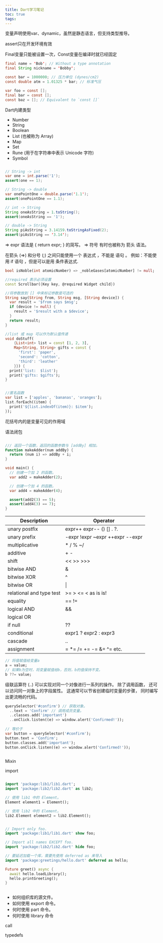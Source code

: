 ```yaml
---
title: Dart学习笔记
toc: true
tags:
---
```


变量声明使用var、dynamic，虽然是静态语言，但支持类型推导。

assert只在开发环境有效

Final变量只能被设置一次，Const变量在编译时就已经固定

```java
final name = 'Bob'; // Without a type annotation
final String nickname = 'Bobby';

const bar = 1000000; // 压力单位 (dynes/cm2)
const double atm = 1.01325 * bar; // 标准气压

var foo = const [];
final bar = const [];
const baz = []; // Equivalent to `const []`

```


Dart内建类型


- Number
- String
- Boolean
- List (也被称为 Array)
- Map
- Set
- Rune (用于在字符串中表示 Unicode 字符)
- Symbol

```java

// String -> int
var one = int.parse('1');
assert(one == 1);

// String -> double
var onePointOne = double.parse('1.1');
assert(onePointOne == 1.1);

// int -> String
String oneAsString = 1.toString();
assert(oneAsString == '1');

// double -> String
String piAsString = 3.14159.toStringAsFixed(2);
assert(piAsString == '3.14');

```


=> expr 语法是 { return expr; } 的简写。 => 符号 有时也被称为 箭头 语法。

在箭头 (=>) 和分号 (;) 之间只能使用一个 表达式 ，不能是 语句 。 例如：不能使用 if 语句 ，但是可以是用 条件表达式.


```dart
bool isNoble(int atomicNumber) => _nobleGases[atomicNumber] != null;
```

```dart
//required 表示必须设置
const Scrollbar({Key key, @required Widget child})

//将参数放到 [] 中来标记参数是可选的
String say(String from, String msg, [String device]) {
  var result = '$from says $msg';
  if (device != null) {
    result = '$result with a $device';
  }
  return result;
}

//list 或 map 可以作为默认值传递
void doStuff(
    {List<int> list = const [1, 2, 3],
    Map<String, String> gifts = const {
      'first': 'paper',
      'second': 'cotton',
      'third': 'leather'
    }}) {
  print('list:  $list');
  print('gifts: $gifts');
}


//匿名函数
var list = ['apples', 'bananas', 'oranges'];
list.forEach((item) {
  print('${list.indexOf(item)}: $item');
});
```


花括号内的是变量可见的作用域


语法闭包

```dart

/// 返回一个函数，返回的函数参数与 [addBy] 相加。
Function makeAdder(num addBy) {
  return (num i) => addBy + i;
}

void main() {
  // 创建一个加 2 的函数。
  var add2 = makeAdder(2);

  // 创建一个加 4 的函数。
  var add4 = makeAdder(4);

  assert(add2(3) == 5);
  assert(add4(3) == 7);
}

```



Description |	Operator
--- | ---
unary postfix| 	expr++    expr--    ()    []    .    ?.
unary prefix |	-expr    !expr    ~expr    ++expr    --expr   
multiplicative| 	*    /    %  ~/
additive |	+    -
shift |	<<    >>    >>>
bitwise AND |	&
bitwise XOR |	^
bitwise OR 	|  &#124;
relational and type test| 	>=    >    <=    <    as    is    is!
equality| 	==    !=   
logical AND |	&&
logical OR |	||
if null |	??
conditional |	expr1 ? expr2 : expr3
cascade |	..
assignment |	=    *=    /=   +=   -=   &=   ^=   etc.



```dart
// 将值赋值给变量a
a = value;
// 如果b为空时，将变量赋值给b，否则，b的值保持不变。
b ??= value;
```

级联运算符 (..) 可以实现对同一个对像进行一系列的操作。 除了调用函数， 还可以访问同一对象上的字段属性。 这通常可以节省创建临时变量的步骤， 同时编写出更流畅的代码。

```dart
querySelector('#confirm') // 获取对象。
  ..text = 'Confirm' // 调用成员变量。
  ..classes.add('important')
  ..onClick.listen((e) => window.alert('Confirmed!'));
 
// 等价于
var button = querySelector('#confirm');
button.text = 'Confirm';
button.classes.add('important');
button.onClick.listen((e) => window.alert('Confirmed!'));  
 
```



Mixin 


import 

```dart

import 'package:lib1/lib1.dart';
import 'package:lib2/lib2.dart' as lib2;

// 使用 lib1 中的 Element。
Element element1 = Element();

// 使用 lib2 中的 Element。
lib2.Element element2 = lib2.Element();


// Import only foo.
import 'package:lib1/lib1.dart' show foo;

// Import all names EXCEPT foo.
import 'package:lib2/lib2.dart' hide foo;

// 要延迟加载一个库，需要先使用 deferred as 来导入
import 'package:greetings/hello.dart' deferred as hello;

Future greet() async {
  await hello.loadLibrary();
  hello.printGreeting();
}



```


- 如何组织库的源文件。
- 如何使用 export 命令。
- 何时使用 part 命令。
- 何时使用 library 命令



call


typedefs 


